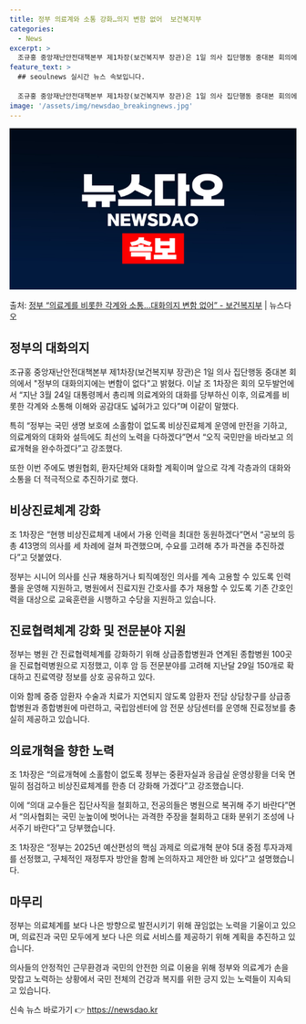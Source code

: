 ```yaml
---
title: 정부 의료계와 소통 강화…의지 변함 없어  보건복지부
categories:
  - News
excerpt: >
  조규홍 중앙재난안전대책본부 제1차장(보건복지부 장관)은 1일 의사 집단행동 중대본 회의에서 정부의 대화의지에…
feature_text: >
  ## seoulnews 실시간 뉴스 속보입니다.

  조규홍 중앙재난안전대책본부 제1차장(보건복지부 장관)은 1일 의사 집단행동 중대본 회의에서 정부의 대화의지에…
image: '/assets/img/newsdao_breakingnews.jpg'
---
```


![뉴스다오 속보](/assets/img/newsdao_breakingnews.jpg)

<p>출처: <a href="https://newsdao.kr/3472" rel="dofollow">정부 “의료계를 비롯한 각계와 소통…대화의지 변함 없어” - 보건복지부</a> | 뉴스다오</p>

<h2 data-ke-size="size26">정부의 대화의지</h2>
<p data-ke-size="size16">조규홍 중앙재난안전대책본부 제1차장(보건복지부 장관)은 1일 의사 집단행동 중대본 회의에서 "정부의 대화의지에는 변함이 없다"고 밝혔다. 이날 조 1차장은 회의 모두발언에서 “지난 3월 24일 대통령께서 총리께 의료계와의 대화를 당부하신 이후, 의료계를 비롯한 각계와 소통해 이해와 공감대도 넓혀가고 있다”며 이같이 말했다.</p>
<p data-ke-size="size16">특히 “정부는 국민 생명 보호에 소홀함이 없도록 비상진료체계 운영에 만전을 기하고, 의료계와의 대화와 설득에도 최선의 노력을 다하겠다”면서 “오직 국민만을 바라보고 의료개혁을 완수하겠다”고 강조했다.</p>
<p data-ke-size="size16">또한 이번 주에도 병원협회, 환자단체와 대화할 계획이며 앞으로 각계 각층과의 대화와 소통을 더 적극적으로 추진하기로 했다.</p>

<h2 data-ke-size="size26">비상진료체계 강화</h2>
<p data-ke-size="size16">조 1차장은 “현행 비상진료체계 내에서 가용 인력을 최대한 동원하겠다”면서 “공보의 등 총 413명의 의사를 세 차례에 걸쳐 파견했으며, 수요를 고려해 추가 파견을 추진하겠다”고 덧붙였다.</p>
<p data-ke-size="size16">정부는 시니어 의사를 신규 채용하거나 퇴직예정인 의사를 계속 고용할 수 있도록 인력 풀을 운영해 지원하고, 병원에서 진료지원 간호사를 추가 채용할 수 있도록 기존 간호인력을 대상으로 교육훈련을 시행하고 수당을 지원하고 있습니다.</p>

<h2 data-ke-size="size26">진료협력체계 강화 및 전문분야 지원</h2>
<p data-ke-size="size16">정부는 병원 간 진료협력체계를 강화하기 위해 상급종합병원과 연계된 종합병원 100곳을 진료협력병원으로 지정했고, 이후 암 등 전문분야를 고려해 지난달 29일 150개로 확대하고 진료역량 정보를 상호 공유하고 있다.</p>
<p data-ke-size="size16">이와 함께 중증 암환자 수술과 치료가 지연되지 않도록 암환자 전담 상담창구를 상급종합병원과 종합병원에 마련하고, 국립암센터에 암 전문 상담센터를 운영해 진료정보를 충실히 제공하고 있습니다.</p>

<h2 data-ke-size="size26">의료개혁을 향한 노력</h2>
<p data-ke-size="size16">조 1차장은 “의료개혁에 소홀함이 없도록 정부는 중환자실과 응급실 운영상황을 더욱 면밀히 점검하고 비상진료체계를 한층 더 강화해 가겠다”고 강조했습니다.</p>
<p data-ke-size="size16">이에 “의대 교수들은 집단사직을 철회하고, 전공의들은 병원으로 복귀해 주기 바란다”면서 “의사협회는 국민 눈높이에 벗어나는 과격한 주장을 철회하고 대화 분위기 조성에 나서주기 바란다”고 당부했습니다.</p>
<p data-ke-size="size16">조 1차장은 “정부는 2025년 예산편성의 핵심 과제로 의료개혁 분야 5대 중점 투자과제를 선정했고, 구체적인 재정투자 방안을 함께 논의하자고 제안한 바 있다”고 설명했습니다.</p>

<h2 data-ke-size="size26">마무리</h2>
<p data-ke-size="size16">정부는 의료체계를 보다 나은 방향으로 발전시키기 위해 끊임없는 노력을 기울이고 있으며, 의료진과 국민 모두에게 보다 나은 의료 서비스를 제공하기 위해 계획을 추진하고 있습니다.</p>
<p data-ke-size="size16">의사들의 안정적인 근무환경과 국민의 안전한 의료 이용을 위해 정부와 의료계가 손을 맞잡고 노력하는 상황에서 국민 전체의 건강과 복지를 위한 긍지 있는 노력들이 지속되고 있습니다.</p>
 

신속 뉴스 바로가기 👉 <a href="https://newsdao.kr" rel="dofollow">https://newsdao.kr</a>


